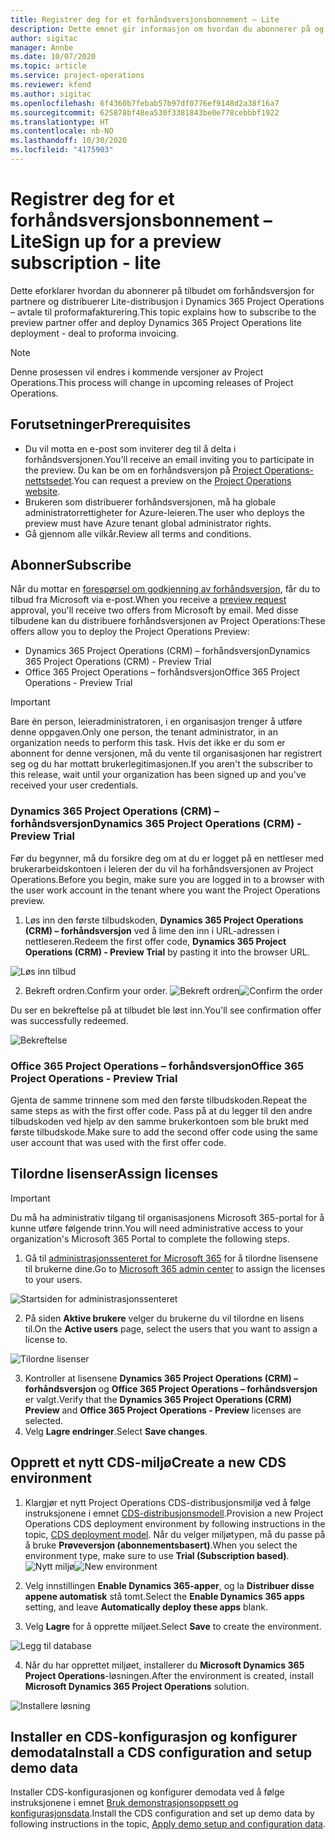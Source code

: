 ```yaml
---
title: Registrer deg for et forhåndsversjonsbonnement – Lite
description: Dette emnet gir informasjon om hvordan du abonnerer på og distribuerer Lite-distribusjon i Project Operations – avtale til proformafakturering.
author: sigitac
manager: Annbe
ms.date: 10/07/2020
ms.topic: article
ms.service: project-operations
ms.reviewer: kfend
ms.author: sigitac
ms.openlocfilehash: 6f4360b7febab57b97df0776ef9148d2a38f16a7
ms.sourcegitcommit: 625878bf48ea530f3381843be0e778cebbbf1922
ms.translationtype: HT
ms.contentlocale: nb-NO
ms.lasthandoff: 10/30/2020
ms.locfileid: "4175903"
---
```

# <a name="sign-up-for-a-preview-subscription---lite"></a><span data-ttu-id="bbfdc-103">Registrer deg for et forhåndsversjonsbonnement – Lite</span><span class="sxs-lookup"><span data-stu-id="bbfdc-103">Sign up for a preview subscription - lite</span></span> 

<span data-ttu-id="bbfdc-104">Dette eforklarer hvordan du abonnerer på tilbudet om forhåndsversjon for partnere og distribuerer Lite-distribusjon i Dynamics 365 Project Operations – avtale til proformafakturering.</span><span class="sxs-lookup"><span data-stu-id="bbfdc-104">This topic explains how to subscribe to the preview partner offer and deploy Dynamics 365 Project Operations lite deployment - deal to proforma invoicing.</span></span>

> [!NOTE]
> <span data-ttu-id="bbfdc-105">Denne prosessen vil endres i kommende versjoner av Project Operations.</span><span class="sxs-lookup"><span data-stu-id="bbfdc-105">This process will change in upcoming releases of Project Operations.</span></span>

## <a name="prerequisites"></a><span data-ttu-id="bbfdc-106">Forutsetninger</span><span class="sxs-lookup"><span data-stu-id="bbfdc-106">Prerequisites</span></span>

- <span data-ttu-id="bbfdc-107">Du vil motta en e-post som inviterer deg til å delta i forhåndsversjonen.</span><span class="sxs-lookup"><span data-stu-id="bbfdc-107">You'll receive an email inviting you to participate in the preview.</span></span> <span data-ttu-id="bbfdc-108">Du kan be om en forhåndsversjon på [Project Operations-nettstsedet](https://dynamics.microsoft.com/en-us/project-operations/overview/).</span><span class="sxs-lookup"><span data-stu-id="bbfdc-108">You can request a preview on the [Project Operations website](https://dynamics.microsoft.com/en-us/project-operations/overview/).</span></span>
- <span data-ttu-id="bbfdc-109">Brukeren som distribuerer forhåndsversjonen, må ha globale administratorrettigheter for Azure-leieren.</span><span class="sxs-lookup"><span data-stu-id="bbfdc-109">The user who deploys the preview must have Azure tenant global administrator rights.</span></span>
- <span data-ttu-id="bbfdc-110">Gå gjennom alle vilkår.</span><span class="sxs-lookup"><span data-stu-id="bbfdc-110">Review all terms and conditions.</span></span>

## <a name="subscribe"></a><span data-ttu-id="bbfdc-111">Abonner</span><span class="sxs-lookup"><span data-stu-id="bbfdc-111">Subscribe</span></span>

<span data-ttu-id="bbfdc-112">Når du mottar en [forespørsel om godkjenning av forhåndsversjon](https://forms.office.com/FormsPro/Pages/ResponsePage.aspx?id=v4j5cvGGr0GRqy180BHbR56j8lZs0FdAvwT75_WNFyxUMkRDV1NYQU5TNjE2VjhKOVBUNVg2R0s1NC4u), får du to tilbud fra Microsoft via e-post.</span><span class="sxs-lookup"><span data-stu-id="bbfdc-112">When you receive a [preview request](https://forms.office.com/FormsPro/Pages/ResponsePage.aspx?id=v4j5cvGGr0GRqy180BHbR56j8lZs0FdAvwT75_WNFyxUMkRDV1NYQU5TNjE2VjhKOVBUNVg2R0s1NC4u) approval, you'll receive two offers from Microsoft by email.</span></span> <span data-ttu-id="bbfdc-113">Med disse tilbudene kan du distribuere forhåndsversjonen av Project Operations:</span><span class="sxs-lookup"><span data-stu-id="bbfdc-113">These offers allow you to deploy the Project Operations Preview:</span></span>

- <span data-ttu-id="bbfdc-114">Dynamics 365 Project Operations (CRM) – forhåndsversjon</span><span class="sxs-lookup"><span data-stu-id="bbfdc-114">Dynamics 365 Project Operations (CRM) - Preview Trial</span></span>
- <span data-ttu-id="bbfdc-115">Office 365 Project Operations – forhåndsversjon</span><span class="sxs-lookup"><span data-stu-id="bbfdc-115">Office 365 Project Operations - Preview Trial</span></span>

> [!IMPORTANT]
> <span data-ttu-id="bbfdc-116">Bare én person, leieradministratoren, i en organisasjon trenger å utføre denne oppgaven.</span><span class="sxs-lookup"><span data-stu-id="bbfdc-116">Only one person, the tenant administrator, in an organization needs to perform this task.</span></span> <span data-ttu-id="bbfdc-117">Hvis det ikke er du som er abonnent for denne versjonen, må du vente til organisasjonen har registrert seg og du har mottatt brukerlegitimasjonen.</span><span class="sxs-lookup"><span data-stu-id="bbfdc-117">If you aren't the subscriber to this release, wait until your organization has been signed up and you've received your user credentials.</span></span>

### <a name="dynamics-365-project-operations-crm---preview-trial"></a><span data-ttu-id="bbfdc-118">Dynamics 365 Project Operations (CRM) – forhåndsversjon</span><span class="sxs-lookup"><span data-stu-id="bbfdc-118">Dynamics 365 Project Operations (CRM) - Preview Trial</span></span> 

<span data-ttu-id="bbfdc-119">Før du begynner, må du forsikre deg om at du er logget på en nettleser med brukerarbeidskontoen i leieren der du vil ha forhåndsversjonen av Project Operations.</span><span class="sxs-lookup"><span data-stu-id="bbfdc-119">Before you begin, make sure you are logged in to a browser with the user work account in the tenant where you want the Project Operations preview.</span></span>

1. <span data-ttu-id="bbfdc-120">Løs inn den første tilbudskoden, **Dynamics 365 Project Operations (CRM) – forhåndsversjon** ved å lime den inn i URL-adressen i nettleseren.</span><span class="sxs-lookup"><span data-stu-id="bbfdc-120">Redeem the first offer code, **Dynamics 365 Project Operations (CRM) - Preview Trial** by pasting it into the browser URL.</span></span>

![Løs inn tilbud](./media/16RedeemFirstOfferNew.png)

2. <span data-ttu-id="bbfdc-122">Bekreft ordren.</span><span class="sxs-lookup"><span data-stu-id="bbfdc-122">Confirm your order.</span></span>
<span data-ttu-id="bbfdc-123">![Bekreft ordren](./media/17ConfirmOrderNew.png)</span><span class="sxs-lookup"><span data-stu-id="bbfdc-123">![Confirm the order](./media/17ConfirmOrderNew.png)</span></span>

<span data-ttu-id="bbfdc-124">Du ser en bekreftelse på at tilbudet ble løst inn.</span><span class="sxs-lookup"><span data-stu-id="bbfdc-124">You'll see confirmation offer was successfully redeemed.</span></span>

![Bekreftelse](./media/18OrderConfirmationNew.png)

### <a name="office-365-project-operations---preview-trial"></a><span data-ttu-id="bbfdc-126">Office 365 Project Operations – forhåndsversjon</span><span class="sxs-lookup"><span data-stu-id="bbfdc-126">Office 365 Project Operations - Preview Trial</span></span>

<span data-ttu-id="bbfdc-127">Gjenta de samme trinnene som med den første tilbudskoden.</span><span class="sxs-lookup"><span data-stu-id="bbfdc-127">Repeat the same steps as with the first offer code.</span></span> <span data-ttu-id="bbfdc-128">Pass på at du legger til den andre tilbudskoden ved hjelp av den samme brukerkontoen som ble brukt med første tilbudskode.</span><span class="sxs-lookup"><span data-stu-id="bbfdc-128">Make sure to add the second offer code using the same user account that was used with the first offer code.</span></span>

## <a name="assign-licenses"></a><span data-ttu-id="bbfdc-129">Tilordne lisenser</span><span class="sxs-lookup"><span data-stu-id="bbfdc-129">Assign licenses</span></span>

> [!IMPORTANT]
> <span data-ttu-id="bbfdc-130">Du må ha administrativ tilgang til organisasjonens Microsoft 365-portal for å kunne utføre følgende trinn.</span><span class="sxs-lookup"><span data-stu-id="bbfdc-130">You will need administrative access to your organization's Microsoft 365 Portal to complete the following steps.</span></span>


1. <span data-ttu-id="bbfdc-131">Gå til [administrasjonssenteret for Microsoft 365](https://portal.office.com/) for å tilordne lisensene til brukerne dine.</span><span class="sxs-lookup"><span data-stu-id="bbfdc-131">Go to [Microsoft 365 admin center](https://portal.office.com/) to assign the licenses to your users.</span></span>

![Startsiden for administrasjonssenteret](./media/14AdminPortal.png)

2. <span data-ttu-id="bbfdc-133">På siden **Aktive brukere** velger du brukerne du vil tilordne en lisens til.</span><span class="sxs-lookup"><span data-stu-id="bbfdc-133">On the **Active users** page, select the users that you want to assign a license to.</span></span>

![Tilordne lisenser](./media/15AssignLicenses.png)

3. <span data-ttu-id="bbfdc-135">Kontroller at lisensene **Dynamics 365 Project Operations (CRM) – forhåndsversjon** og **Office 365 Project Operations – forhåndsversjon** er valgt.</span><span class="sxs-lookup"><span data-stu-id="bbfdc-135">Verify that the **Dynamics 365 Project Operations (CRM) Preview** and **Office 365 Project Operations - Preview** licenses are selected.</span></span> 
4. <span data-ttu-id="bbfdc-136">Velg **Lagre endringer**.</span><span class="sxs-lookup"><span data-stu-id="bbfdc-136">Select **Save changes**.</span></span>

## <a name="create-a-new-cds-environment"></a><span data-ttu-id="bbfdc-137">Opprett et nytt CDS-miljø</span><span class="sxs-lookup"><span data-stu-id="bbfdc-137">Create a new CDS environment</span></span>

1. <span data-ttu-id="bbfdc-138">Klargjør et nytt Project Operations CDS-distribusjonsmiljø ved å følge instruksjonene i emnet [CDS-distribusjonsmodell](lite-deployment.md).</span><span class="sxs-lookup"><span data-stu-id="bbfdc-138">Provision a new Project Operations CDS deployment environment by following instructions in the topic, [CDS deployment model](lite-deployment.md).</span></span> <span data-ttu-id="bbfdc-139">Når du velger miljøtypen, må du passe på å bruke **Prøveversjon (abonnementsbasert)**.</span><span class="sxs-lookup"><span data-stu-id="bbfdc-139">When you select the environment type, make sure to use **Trial (Subscription based)**.</span></span>
<span data-ttu-id="bbfdc-140">![Nytt miljø](./media/19CreateEnvironment.png)</span><span class="sxs-lookup"><span data-stu-id="bbfdc-140">![New environment](./media/19CreateEnvironment.png)</span></span>

2. <span data-ttu-id="bbfdc-141">Velg innstillingen **Enable Dynamics 365-apper**, og la **Distribuer disse appene automatisk** stå tomt.</span><span class="sxs-lookup"><span data-stu-id="bbfdc-141">Select the **Enable Dynamics 365 apps** setting, and leave **Automatically deploy these apps** blank.</span></span>  
3. <span data-ttu-id="bbfdc-142">Velg **Lagre** for å opprette miljøet.</span><span class="sxs-lookup"><span data-stu-id="bbfdc-142">Select **Save** to create the environment.</span></span>

![Legg til database](./media/20CreateEnvironment1.png)

4. <span data-ttu-id="bbfdc-144">Når du har opprettet miljøet, installerer du **Microsoft Dynamics 365 Project Operations**-løsningen.</span><span class="sxs-lookup"><span data-stu-id="bbfdc-144">After the environment is created, install **Microsoft Dynamics 365 Project Operations** solution.</span></span> 

![Installere løsning](./media/21InstallSolution.png)

## <a name="install-a-cds-configuration-and-setup-demo-data"></a><span data-ttu-id="bbfdc-146">Installer en CDS-konfigurasjon og konfigurer demodata</span><span class="sxs-lookup"><span data-stu-id="bbfdc-146">Install a CDS configuration and setup demo data</span></span>

<span data-ttu-id="bbfdc-147">Installer CDS-konfigurasjonen og konfigurer demodata ved å følge instruksjonene i emnet [Bruk demonstrasjonsoppsett og konfigurasjonsdata](lite-apply-demo-setup-config-data.md).</span><span class="sxs-lookup"><span data-stu-id="bbfdc-147">Install the CDS configuration and set up demo data by following instructions in the topic, [Apply demo setup and configuration data](lite-apply-demo-setup-config-data.md).</span></span>
